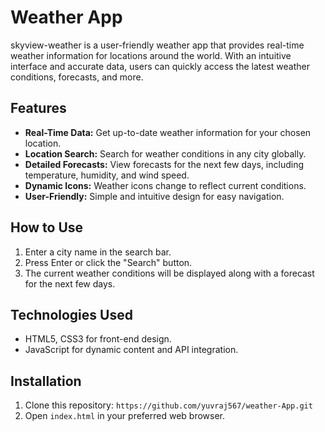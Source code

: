 # Weather App
skyview-weather is a user-friendly weather app that provides real-time weather information for locations around the world. With an intuitive interface and accurate data, users can quickly access the latest weather conditions, forecasts, and more.

## Features

- **Real-Time Data:** Get up-to-date weather information for your chosen location.
- **Location Search:** Search for weather conditions in any city globally.
- **Detailed Forecasts:** View forecasts for the next few days, including temperature, humidity, and wind speed.
- **Dynamic Icons:** Weather icons change to reflect current conditions.
- **User-Friendly:** Simple and intuitive design for easy navigation.

## How to Use

1. Enter a city name in the search bar.
2. Press Enter or click the "Search" button.
3. The current weather conditions will be displayed along with a forecast for the next few days.

## Technologies Used

- HTML5, CSS3 for front-end design.
- JavaScript for dynamic content and API integration.

## Installation

1. Clone this repository: `https://github.com/yuvraj567/weather-App.git`
2. Open `index.html` in your preferred web browser.


